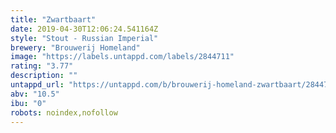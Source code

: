 ```yaml
---
title: "Zwartbaart"
date: 2019-04-30T12:06:24.541164Z
style: "Stout - Russian Imperial"
brewery: "Brouwerij Homeland"
image: "https://labels.untappd.com/labels/2844711"
rating: "3.77"
description: ""
untappd_url: "https://untappd.com/b/brouwerij-homeland-zwartbaart/2844711"
abv: "10.5"
ibu: "0"
robots: noindex,nofollow
---
```

